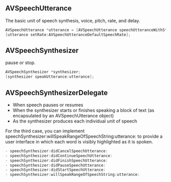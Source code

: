 ## AVSpeechUtterance

The basic unit of speech synthesis, voice, pitch, rate, and delay.

```objectivec
AVSpeechUtterance *utterance = [AVSpeechUtterance speechUtteranceWithString:@"Hello World"];
[utterance setRate:AVSpeechUtteranceDefaultSpeechRate];
```

## AVSpeechSynthesizer <AVSpeechSynthesizerDelegate>

pause or stop.

```objectivec
AVSpeechSynthesizer *synthesizer;
[synthesizer speakUtterance:utterance];
```

## AVSpeechSynthesizerDelegate

* When speech pauses or resumes
* When the synthesizer starts or finishes speaking a block of text (as encapsulated by an AVSpeechUtterance object)
* As the synthesizer produces each individual unit of speech

For the third case, you can implement speechSynthesizer:willSpeakRangeOfSpeechString:utterance: to provide a user interface in which each word is visibly highlighted as it is spoken.

```objectivec
- speechSynthesizer:didCancelSpeechUtterance:
- speechSynthesizer:didContinueSpeechUtterance:
- speechSynthesizer:didFinishSpeechUtterance:
- speechSynthesizer:didPauseSpeechUtterance:
- speechSynthesizer:didStartSpeechUtterance:
- speechSynthesizer:willSpeakRangeOfSpeechString:utterance:
```